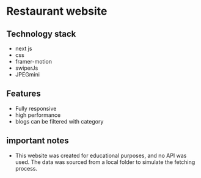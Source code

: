 # Restaurant website 

## Technology stack
* next js
* css 
* framer-motion
* swiperJs
* JPEGmini

## Features
* Fully responsive
* high performance
* blogs can be filtered with category

## important notes
* This website was created for educational purposes, and no API was used. The data was sourced from a local folder to simulate the fetching process.
